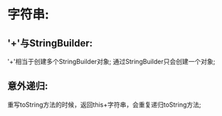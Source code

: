 # 字符串:

## '+'与StringBuilder:
'+'相当于创建多个StringBuilder对象;
通过StringBuilder只会创建一个对象;

## 意外递归:
重写toString方法的时候，返回this+字符串，会重复递归toString方法;

